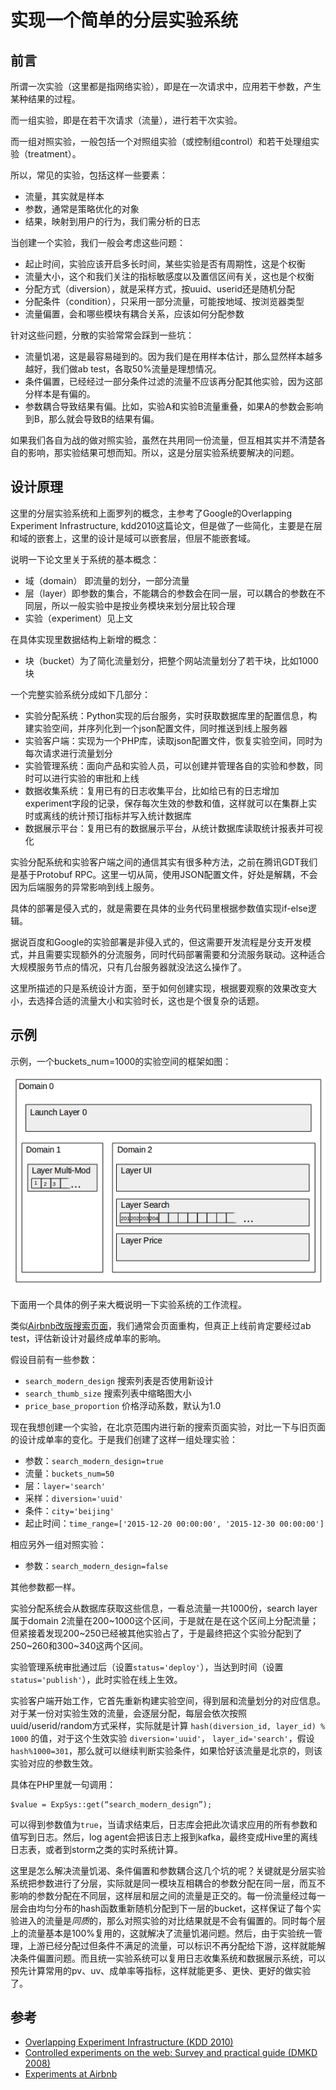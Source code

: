# 实现一个简单的分层实验系统

## 前言

所谓一次实验（这里都是指网络实验），即是在一次请求中，应用若干参数，产生某种结果的过程。

而一组实验，即是在若干次请求（流量），进行若干次实验。

而一组对照实验，一般包括一个对照组实验（或控制组control）和若干处理组实验（treatment）。

所以，常见的实验，包括这样一些要素：

- 流量，其实就是样本
- 参数，通常是策略优化的对象
- 结果，映射到用户的行为，我们需分析的日志

当创建一个实验，我们一般会考虑这些问题：

- 起止时间，实验应该开启多长时间，某些实验是否有周期性，这是个权衡
- 流量大小，这个和我们关注的指标敏感度以及置信区间有关，这也是个权衡
- 分配方式（diversion），就是采样方式，按uuid、userid还是随机分配
- 分配条件（condition），只采用一部分流量，可能按地域、按浏览器类型
- 流量偏置，会和哪些模块有耦合关系，应该如何分配参数

针对这些问题，分散的实验常常会踩到一些坑：

- 流量饥渴，这是最容易碰到的。因为我们是在用样本估计，那么显然样本越多越好，我们做ab test，各取50%流量是理想情况。
- 条件偏置，已经经过一部分条件过滤的流量不应该再分配其他实验，因为这部分样本是有偏的。
- 参数耦合导致结果有偏。比如，实验A和实验B流量重叠，如果A的参数会影响到B，那么就会导致B的结果有偏。

如果我们各自为战的做对照实验，虽然在共用同一份流量，但互相其实并不清楚各自的影响，那实验结果可想而知。所以，这是分层实验系统要解决的问题。

## 设计原理

这里的分层实验系统和上面罗列的概念，主参考了Google的Overlapping Experiment Infrastructure, kdd2010这篇论文，但是做了一些简化，主要是在层和域的嵌套上，这里的设计是域可以嵌套层，但层不能嵌套域。

说明一下论文里关于系统的基本概念：

- 域（domain） 即流量的划分，一部分流量
- 层（layer）即参数的集合，不能耦合的参数会在同一层，可以耦合的参数在不同层，所以一般实验中是按业务模块来划分层比较合理
- 实验（experiment）见上文

在具体实现里数据结构上新增的概念：

- 块（bucket）为了简化流量划分，把整个网站流量划分了若干块，比如1000块

一个完整实验系统分成如下几部分：

- 实验分配系统：Python实现的后台服务，实时获取数据库里的配置信息，构建实验空间，并序列化到一个json配置文件，同时推送到线上服务器
- 实验客户端：实现为一个PHP库，读取json配置文件，恢复实验空间，同时为每次请求进行流量划分
- 实验管理系统：面向产品和实验人员，可以创建并管理各自的实验和参数，同时可以进行实验的审批和上线
- 数据收集系统：复用已有的日志收集平台，比如给已有的日志增加experiment字段的记录，保存每次生效的参数和值，这样就可以在集群上实时或离线的统计预订指标并写入统计数据库
- 数据展示平台：复用已有的数据展示平台，从统计数据库读取统计报表并可视化

实验分配系统和实验客户端之间的通信其实有很多种方法，之前在腾讯GDT我们是基于Protobuf RPC。这里一切从简，使用JSON配置文件，好处是解耦，不会因为后端服务的异常影响到线上服务。

具体的部署是侵入式的，就是需要在具体的业务代码里根据参数值实现if-else逻辑。

据说百度和Google的实验部署是非侵入式的，但这需要开发流程是分支开发模式，并且需要实现额外的分流服务，同时代码部署需要和分流服务联动。这种适合大规模服务节点的情况，只有几台服务器就没法这么操作了。

这里所描述的只是系统设计方面，至于如何创建实现，根据要观察的效果改变大小，去选择合适的流量大小和实验时长，这也是个很复杂的话题。

## 示例

示例，一个buckets_num=1000的实验空间的框架如图：

![](/images/exp_sys_infra.png)

下面用一个具体的例子来大概说明一下实验系统的工作流程。

类似[Airbnb改版搜索页面](http://nerds.airbnb.com/redesigning-search/)，我们通常会页面重构，但真正上线前肯定要经过ab test，评估新设计对最终成单率的影响。

假设目前有一些参数：

- `search_modern_design` 搜索列表是否使用新设计
- `search_thumb_size` 搜索列表中缩略图大小
- `price_base_proportion` 价格浮动系数，默认为1.0

现在我想创建一个实验，在北京范围内进行新的搜索页面实验，对比一下与旧页面的设计成单率的变化。于是我们创建了这样一组处理实验：

- 参数：`search_modern_design=true`
- 流量：`buckets_num=50`
- 层：`layer='search'`
- 采样：`diversion='uuid'`
- 条件：`city='beijing'`
- 起止时间：`time_range=['2015-12-20 00:00:00', '2015-12-30 00:00:00']`

相应另外一组对照实验：

- 参数：`search_modern_design=false`

其他参数都一样。

实验分配系统会从数据库获取这些信息，一看总流量一共1000份，search layer属于domain 2流量在200~1000这个区间，于是就在是在这个区间上分配流量；但紧接着发现200~250已经被其他实验占了，于是最终把这个实验分配到了250~260和300~340这两个区间。

实验管理系统审批通过后（设置`status='deploy'`），当达到时间（设置`status='publish'`），此时实验在线上生效。

实验客户端开始工作，它首先重新构建实验空间，得到层和流量划分的对应信息。对于某一份对实验生效的流量，会逐层分配，每层会依次按照uuid/userid/random方式采样，实际就是计算 `hash(diversion_id, layer_id) % 1000` 的值，对于这个生效实验 `diversion='uuid'`， `layer_id='search'`，假设 `hash%1000=301`，那么就可以继续判断实验条件，如果恰好该流量是北京的，则该实验对应的参数生效。

具体在PHP里就一句调用：

    $value = ExpSys::get(“search_modern_design”);

可以得到参数值为`true`，当请求结束后，日志库会把此次请求应用的所有参数和值写到日志。然后，log agent会把该日志上报到kafka，最终变成Hive里的离线日志表，或者到storm之类的实时系统计算。

这里是怎么解决流量饥渴、条件偏置和参数耦合这几个坑的呢？关键就是分层实验系统把参数进行了分层，实际就是同一模块互相耦合的参数分配在同一层，而互不影响的参数分配在不同层，这样层和层之间的流量是正交的。每一份流量经过每一层会由均匀分布的hash函数重新随机分配到下一层的bucket，这样保证了每个实验进入的流量是*同质*的，那么对照实验的对比结果就是不会有偏置的。同时每个层上的流量基本是100%复用的，这就解决了流量饥渴问题。然后，由于实验统一管理，上游已经分配过但条件不满足的流量，可以标识不再分配给下游，这样就能解决条件偏置问题。而且统一实验系统可以复用日志收集系统和数据展示系统，可以预先计算常用的pv、uv、成单率等指标，这样就能更多、更快、更好的做实验了。


## 参考

- [Overlapping Experiment Infrastructure (KDD 2010)](http://research.google.com/pubs/pub36500.html)
- [Controlled experiments on the web: Survey and practical guide (DMKD 2008)](http://www.exp-platform.com/Pages/hippo_long.aspx)
- [Experiments at Airbnb](http://nerds.airbnb.com/experiments-at-airbnb/)
